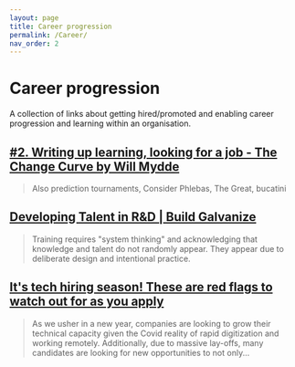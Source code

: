 ```yaml
---
layout: page
title: Career progression
permalink: /Career/
nav_order: 2
---
```


# Career progression

A collection of links about getting hired/promoted and enabling career progression and learning within an organisation.

## [#2. Writing up learning, looking for a job - The Change Curve by Will Mydde](https://myddelton.substack.com/p/2-writing-up-learning-looking-for-a-job)

> Also prediction tournaments, Consider Phlebas, The Great, bucatini

## [Developing Talent in R&D | Build Galvanize](https://medium.com/galvanize/developing-talent-in-r-d-3fe7aae3e414)

> Training requires "system thinking" and acknowledging that knowledge and talent do not randomly appear. They appear due to deliberate design and intentional practice.

## [It's tech hiring season! These are red flags to watch out for as you apply ](https://catherinekiiru.hashnode.dev/its-tech-hiring-season-these-are-red-flags-to-watch-out-for-as-you-apply-for-jobs)

> As we usher in a new year, companies are looking to grow their technical capacity given the Covid reality of rapid digitization and working remotely. Additionally, due to massive lay-offs, many candidates are looking for new opportunities to not only...
